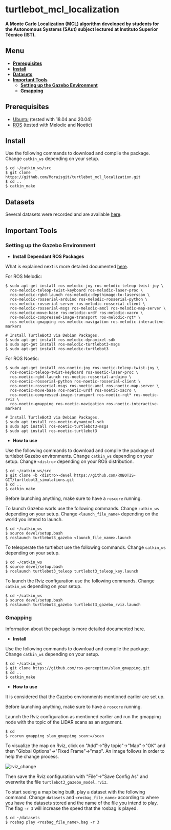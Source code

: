 # turtlebot_mcl_localization

**A Monte Carlo Localization (MCL) algorithm developed by students for the Autonomous Systems (SAut) subject lectured at Instituto Superior Técnico (IST).**

## Menu

  - [**Prerequisites**](#prerequisites)
  - [**Install**](#install)
  - [**Datasets**](#datasets)
  - [**Important Tools**](#important-tools)
    - [**Setting up the Gazebo Environment**](#setting-up-the-gazebo-environment)
    - [**Gmapping**](#gmapping)

## Prerequisites
- [Ubuntu](https://ubuntu.com/download) (tested with 18.04 and 20.04)
- [ROS](http://wiki.ros.org/ROS/Installation) (tested with Melodic and Noetic)

## Install
Use the following commands to download and compile the package. Change `catkin_ws` depending on your setup.

```
$ cd ~/catkin_ws/src
$ git clone https://github.com/Moraisgit/turtlebot_mcl_localization.git
$ cd ..
$ catkin_make
```
## Datasets
Several datasets were recorded and are available [here](https://drive.google.com/drive/folders/13gN8WpE1l5GEju-yHzZDzt4QcmkR-ijJ?usp=sharing).

## Important Tools

### Setting up the Gazebo Environment

- **Install Dependant ROS Packages**

What is explained next is more detailed documented [here](https://emanual.robotis.com/docs/en/platform/turtlebot3/simulation/).

For ROS Melodic:
```
$ sudo apt-get install ros-melodic-joy ros-melodic-teleop-twist-joy \
  ros-melodic-teleop-twist-keyboard ros-melodic-laser-proc \
  ros-melodic-rgbd-launch ros-melodic-depthimage-to-laserscan \
  ros-melodic-rosserial-arduino ros-melodic-rosserial-python \
  ros-melodic-rosserial-server ros-melodic-rosserial-client \
  ros-melodic-rosserial-msgs ros-melodic-amcl ros-melodic-map-server \
  ros-melodic-move-base ros-melodic-urdf ros-melodic-xacro \
  ros-melodic-compressed-image-transport ros-melodic-rqt* \
  ros-melodic-gmapping ros-melodic-navigation ros-melodic-interactive-markers

# Install TurtleBot3 via Debian Packages.
$ sudo apt-get install ros-melodic-dynamixel-sdk
$ sudo apt-get install ros-melodic-turtlebot3-msgs
$ sudo apt-get install ros-melodic-turtlebot3
```
For ROS Noetic:
```
$ sudo apt-get install ros-noetic-joy ros-noetic-teleop-twist-joy \
  ros-noetic-teleop-twist-keyboard ros-noetic-laser-proc \
  ros-noetic-rgbd-launch ros-noetic-rosserial-arduino \
  ros-noetic-rosserial-python ros-noetic-rosserial-client \
  ros-noetic-rosserial-msgs ros-noetic-amcl ros-noetic-map-server \
  ros-noetic-move-base ros-noetic-urdf ros-noetic-xacro \
  ros-noetic-compressed-image-transport ros-noetic-rqt* ros-noetic-rviz \
  ros-noetic-gmapping ros-noetic-navigation ros-noetic-interactive-markers

# Install TurtleBot3 via Debian Packages.
$ sudo apt install ros-noetic-dynamixel-sdk
$ sudo apt install ros-noetic-turtlebot3-msgs
$ sudo apt install ros-noetic-turtlebot3
```

- **How to use**

Use the following commands to download and compile the package of turtlebot Gazebo environments. Change `catkin_ws` depending on your setup. Change `<distro>` depending on your ROS distribution.
```
$ cd ~/catkin_ws/src
$ git clone -b <distro>-devel https://github.com/ROBOTIS-GIT/turtlebot3_simulations.git
$ cd ..
$ catkin_make
```

Before launching anything, make sure to have a `roscore` running.

To launch Gazebo worls use the following commands. Change `catkin_ws` depending on your setup. Change `<launch_file_name>` depending on the world you intend to launch.
```
$ cd ~/catkin_ws
$ source devel/setup.bash
$ roslaunch turtlebot3_gazebo <launch_file_name>.launch
```

To teleoperate the turtlebot use the following commands. Change `catkin_ws` depending on your setup.
```
$ cd ~/catkin_ws
$ source devel/setup.bash
$ roslaunch turtlebot3_teleop turtlebot3_teleop_key.launch
```

To launch the Rviz configuration use the following commands. Change `catkin_ws` depending on your setup.
```
$ cd ~/catkin_ws
$ source devel/setup.bash
$ roslaunch turtlebot3_gazebo turtlebot3_gazebo_rviz.launch
```

### Gmapping
Information about the package is more detailed documented [here](http://wiki.ros.org/gmapping).

- **Install**

Use the following commands to download and compile the package. Change `catkin_ws` depending on your setup.
```
$ cd ~/catkin_ws
$ git clone https://github.com/ros-perception/slam_gmapping.git
$ cd ..
$ catkin_make
```
- **How to use**

It is considered that the Gazebo environments mentioned earlier are set up.

Before launching anything, make sure to have a `roscore` running.

Launch the Rviz configuration as mentioned earlier and run the gmapping node with the topic of the LiDAR scans as an argument.
```
$ cd
$ rosrun gmapping slam_gmapping scan:=/scan
```

To visualize the map on Rviz, click on "Add"->"By topic"->"Map"->"OK" and then "Global Options"->"Fixed Frame"->"map". An image follows in order to help the change process.

![rviz_change](https://github.com/Moraisgit/turtlebot_mcl_localization/assets/114250545/e212436c-4587-484b-80f7-955afc0c7e7d)

Then save the Rviz configuration with "File"->"Save Config As" and overwrite the file `turtlebot3_gazebo_model.rviz`.

To start seeing a map being built, play a dataset with the following command. Change `datasets` and `<rosbag_file_name>` according to where you have the datasets stored and the name of the file you intend to play. The flag `-r 3` will increase the speed that the rosbag is played.
```
$ cd ~/datasets
$ rosbag play <rosbag_file_name>.bag -r 3
```
